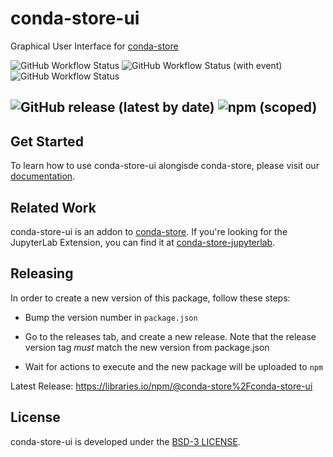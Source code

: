 # conda-store-ui
Graphical User Interface for [conda-store](https://github.com/Quansight/conda-store) 

![GitHub Workflow Status](https://img.shields.io/github/actions/workflow/status/Quansight/conda-store-ui/build.yml?label=Build&logo=GitHub)
![GitHub Workflow Status (with event)](https://img.shields.io/github/actions/workflow/status/Quansight/conda-store-ui/deploy.yml?event=push&label=Deploy&logo=GitHub)
![GitHub Workflow Status](https://img.shields.io/github/actions/workflow/status/Quansight/conda-store-ui/pages.yml?label=Docs&logo=GitHub)

![GitHub release (latest by date)](https://img.shields.io/github/v/release/Quansight/conda-store-ui?logo=Github)
![npm (scoped)](https://img.shields.io/npm/v/@conda-store/conda-store-ui?label=release&logo=npm)
-------------------

## Get Started

To learn how to use conda-store-ui alongisde conda-store, please visit our [documentation](quansight.github.io/conda-store-ui/).

## Related Work

conda-store-ui is an addon to [conda-store](https://github.com/Quansight/conda-store). If you're looking for the JupyterLab Extension, you can find it at [conda-store-jupyterlab](https://github.com/Quansight/conda-store).

## Releasing

In order to create a new version of this package, follow these steps:

* Bump the version number in `package.json`

* Go to the releases tab, and create a new release. Note that the release version tag _must_ match the new version from package.json

* Wait for actions to execute and the new package will be uploaded to `npm`

Latest Release: https://libraries.io/npm/@conda-store%2Fconda-store-ui

## License

conda-store-ui is developed under the [BSD-3 LICENSE](./LICENSE).
